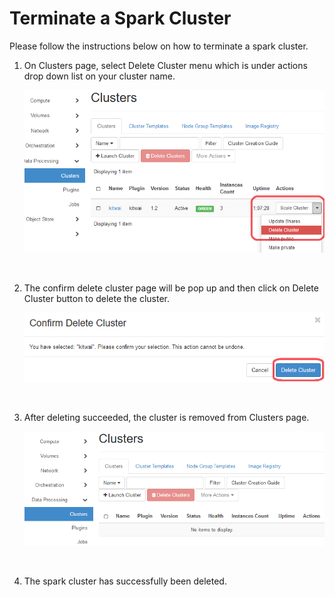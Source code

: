 # Terminate a Spark Cluster

Please follow the instructions below on how to terminate a spark cluster.

1. On Clusters page, select Delete Cluster menu which is under actions drop down list on your cluster name.

   <img src="terminate-1.png" width="600">

   ​

2. The confirm delete cluster page will be pop up and then click on Delete Cluster button to delete the cluster.

   <img src="terminate-2.png" width="600">

   ​

3. After deleting succeeded, the cluster is removed from Clusters page.

   <img src="terminate-3.png" width="600">

   ​

4. The spark cluster has successfully been deleted.
